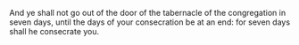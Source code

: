 And ye shall not go out of the door of the tabernacle of the congregation in seven days, until the days of your consecration be at an end: for seven days shall he consecrate you.

